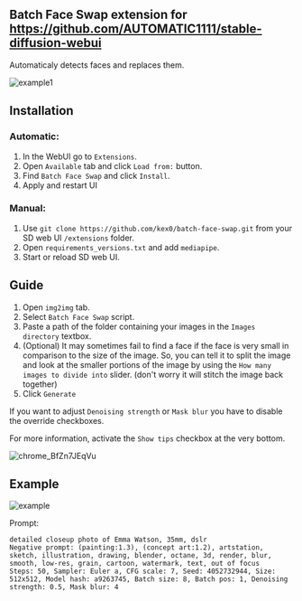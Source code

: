 ## Batch Face Swap extension for https://github.com/AUTOMATIC1111/stable-diffusion-webui
 Automaticaly detects faces and replaces them.
 
![example1](https://user-images.githubusercontent.com/46696708/211933260-7a27cc13-e33a-4bf1-911f-43e0aa97b96c.png)

## Installation
### Automatic:
1. In the WebUI go to `Extensions`.
2. Open `Available` tab and click `Load from:` button.
3. Find `Batch Face Swap` and click `Install`.
4. Apply and restart UI
### Manual:
1. Use `git clone https://github.com/kex0/batch-face-swap.git` from your SD web UI `/extensions` folder. 
2. Open `requirements_versions.txt` and add `mediapipe`.
3. Start or reload SD web UI.

## Guide
1. Open `img2img` tab.
2. Select `Batch Face Swap` script.
3. Paste a path of the folder containing your images in the `Images directory` textbox.
4. (Optional) It may sometimes fail to find a face if the face is very small in comparison to the size of the image.
So, you can tell it to split the image and look at the smaller portions of the image by using the `How many images to divide into` slider.
(don't worry it will stitch the image back together)
5. Click `Generate`

If you want to adjust `Denoising strength` or `Mask blur` you have to disable the override checkboxes.

For more information, activate the `Show tips` checkbox at the very bottom.

![chrome_BfZn7JEqVu](https://user-images.githubusercontent.com/46696708/213899772-36498c5f-d8ea-4b15-8b45-d1d11576654c.png)

## Example
![example](https://user-images.githubusercontent.com/46696708/211818536-7d3bd06e-f6b1-40e9-854e-9cb44be3b2f8.png)

Prompt:
```ShellSession
detailed closeup photo of Emma Watson, 35mm, dslr
Negative prompt: (painting:1.3), (concept art:1.2), artstation, sketch, illustration, drawing, blender, octane, 3d, render, blur, smooth, low-res, grain, cartoon, watermark, text, out of focus
Steps: 50, Sampler: Euler a, CFG scale: 7, Seed: 4052732944, Size: 512x512, Model hash: a9263745, Batch size: 8, Batch pos: 1, Denoising strength: 0.5, Mask blur: 4
```
